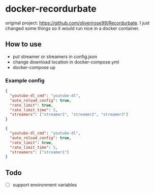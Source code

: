 # docker-recordurbate
original project: https://github.com/oliverjrose99/Recordurbate. I just changed some things so it would run nice in a docker container.
## How to use
- put streamer or streamers in config.json
- change download location in docker-compose.yml
- docker-compose up
### Example config
```json
{
  "youtube-dl_cmd": "youtube-dl",
  "auto_reload_config": true,
  "rate_limit": true,
  "rate_limit_time": 5,
  "streamers": ["streamer1", "streamer2", "streamer3"]
}
```
```json
{
  "youtube-dl_cmd": "youtube-dl",
  "auto_reload_config": true,
  "rate_limit": true,
  "rate_limit_time": 5,
  "streamers": ["streamer1"]
}
```
## Todo
- [ ] support environment variables 
